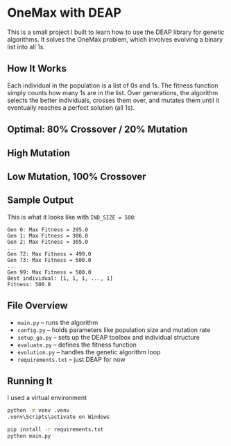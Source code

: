 # OneMax with DEAP

This is a small project I built to learn how to use the DEAP library for genetic algorithms. It solves the OneMax problem, which involves evolving a binary list into all 1s.

## How It Works

Each individual in the population is a list of 0s and 1s. The fitness function simply counts how many 1s are in the list. Over generations, the algorithm selects the better individuals, crosses them over, and mutates them until it eventually reaches a perfect solution (all 1s).

## Optimal: 80% Crossover / 20% Mutation

## High Mutation

## Low Mutation, 100% Crossover

## Sample Output

This is what it looks like with `IND_SIZE = 500`:

```
Gen 0: Max Fitness = 295.0
Gen 1: Max Fitness = 306.0
Gen 2: Max Fitness = 305.0
...
Gen 72: Max Fitness = 499.0
Gen 73: Max Fitness = 500.0
...
Gen 99: Max Fitness = 500.0
Best individual: [1, 1, 1, ..., 1]
Fitness: 500.0
```

## File Overview

* `main.py` – runs the algorithm
* `config.py` – holds parameters like population size and mutation rate
* `setup_ga.py` – sets up the DEAP toolbox and individual structure
* `evaluate.py` – defines the fitness function
* `evolution.py` – handles the genetic algorithm loop
* `requirements.txt` – just DEAP for now

## Running It

I used a virtual environment

```bash
python -m venv .venv
.venv\Scripts\activate on Windows

pip install -r requirements.txt
python main.py
```
